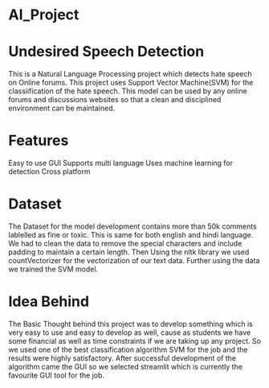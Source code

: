 # AI_Project
# Undesired Speech Detection
This is a Natural Language Processing project which detects hate speech on Online forums. This project uses Support Vector Machine(SVM) for the classiification of the hate speech.
This model can be used by any online forums and discussions websites so that a clean and disciplined environment can be maintained.

# Features
Easy to use GUI
Supports multi language
Uses machine learning for detection
Cross platform

# Dataset
The Dataset for the model development contains more than 50k comments lablelled as fine or toxic. This is same for both english and hindi language. We had to clean the data to remove the special characters and include padding to maintain a certain length. Then Using the nltk library we used countVectorizer for the vectorization of our text data. Further using the data we trained the SVM model.

# Idea Behind
The Basic Thought behind this project was to develop something which is very easy to use and easy to develop as well, cause as students we have some financial as well as time constraints if we are taking up any project. So we used one of the best classification algorithm SVM for the job and the results were highly satisfactory. After successful development of the algorithm came the GUI so we selected streamlit which is currently the favourite GUI tool for the job. 
